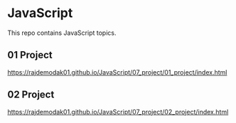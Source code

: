# JavaScript
This repo contains JavaScript topics.

## 01 Project
https://rajdemodak01.github.io/JavaScript/07_project/01_project/index.html

## 02 Project
https://rajdemodak01.github.io/JavaScript/07_project/02_project/index.html

